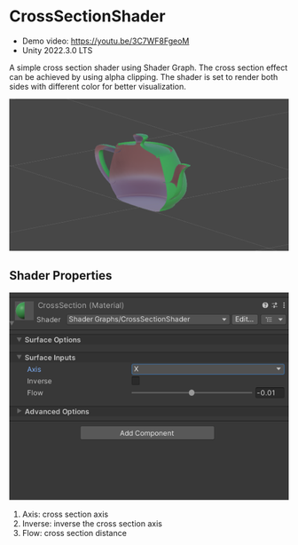 # CrossSectionShader
* Demo video: https://youtu.be/3C7WF8FgeoM
* Unity 2022.3.0 LTS

A simple cross section shader using Shader Graph.
The cross section effect can be achieved by using alpha clipping.
The shader is set to render both sides with different color for better visualization.

![Screenshot](Screenshot.png?raw=true "Screenshot")


## Shader Properties
![Screenshot](Screenshot_1.png?raw=true "Screenshot")
1. Axis: cross section axis
1. Inverse: inverse the cross section axis
1. Flow: cross section distance
